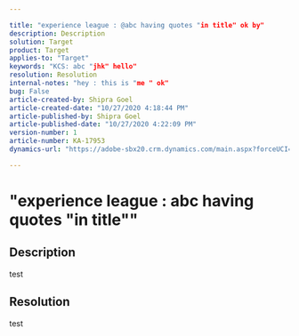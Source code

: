 ```yaml
---

title: "experience league : @abc having quotes "in title" ok by"
description: Description
solution: Target
product: Target
applies-to: "Target"
keywords: "KCS: abc "jhk" hello"
resolution: Resolution
internal-notes: "hey : this is "me " ok"
bug: False
article-created-by: Shipra Goel
article-created-date: "10/27/2020 4:18:44 PM"
article-published-by: Shipra Goel
article-published-date: "10/27/2020 4:22:09 PM"
version-number: 1
article-number: KA-17953
dynamics-url: "https://adobe-sbx20.crm.dynamics.com/main.aspx?forceUCI=1&pagetype=entityrecord&etn=knowledgearticle&id=de5c4f13-7018-eb11-a813-000d3a98f7e7"

---
```


# "experience league : abc having quotes "in title""

## Description

test

## Resolution

test
